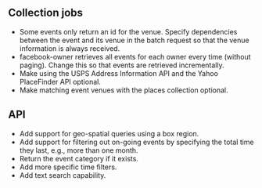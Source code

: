 Collection jobs
---------------
- Some events only return an id for the venue. Specify dependencies
  between the event and its venue in the batch request so that the
  venue information is always received.
- facebook-owner retrieves all events for each owner every time
  (without paging). Change this so that events are retrieved
  incrementally.
- Make using the USPS Address Information API and the Yahoo
  PlaceFinder API optional.
- Make matching event venues with the places collection optional.

API
---
- Add support for geo-spatial queries using a box region.
- Add support for filtering out on-going events by specifying the
  total time they last, e.g., more than one month.
- Return the event category if it exists.
- Add more specific time filters.
- Add text search capability.
